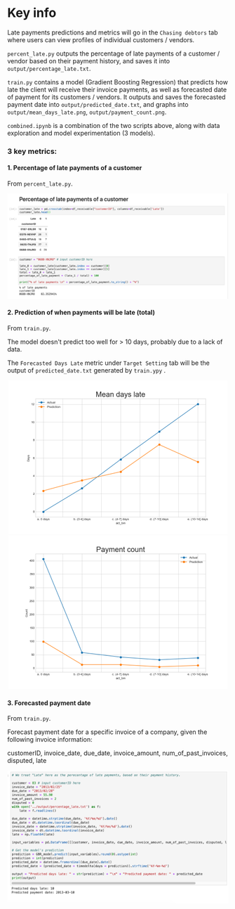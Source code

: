 # Key info

Late payments predictions and metrics will go in the `Chasing debtors` tab where users can view profiles of individual customers / vendors. 

`percent_late.py` outputs the percentage of late payments of a customer / vendor based on their payment history, and saves it into `output/percentage_late.txt`.

`train.py` contains a model (Gradient Boosting Regression) that predicts how late the client will receive their invoice payments, as well as forecasted date of payment for its customers / vendors. It outputs and saves the forecasted payment date into `output/predicted_date.txt`, and graphs into `output/mean_days_late.png`, `output/payment_count.png`. 

`combined.ipynb` is a combination of the two scripts above, along with data exploration and model experimentation (3 models).

### 3 key metrics:
#### 1. Percentage of late payments of a customer

From `percent_late.py`.

<p align="center">
 <img src="./img/customer_late.png" width="700"/><br>
</p>

#### 2. Prediction of when payments will be late (total)

From `train.py`.

The model doesn't predict too well for > 10 days, probably due to a lack of data.

The `Forecasted Days Late` metric under `Target Setting` tab will be the output of `predicted_date.txt` generated by `train.ypy` . 

<p align="center">
 <img src="./output/mean_days_late.png" width="500"/><br>
 <img src="./output/payment_count.png" width="500"/><br>
</p>

#### 3. Forecasted payment date

From `train.py`.

Forecast payment date for a specific invoice of a company, given the following invoice information: 

customerID, invoice_date, due_date, invoice_amount, num_of_past_invoices, disputed, late

<p align="center">
 <img src="./img/forecasted.png" width="600"/><br>
</p>
